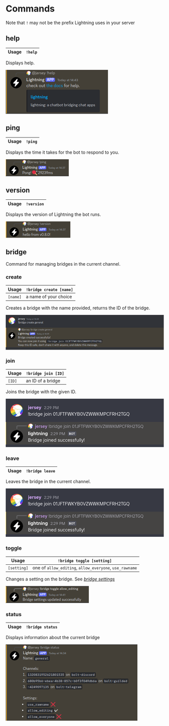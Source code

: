 # Commands

Note that `!` may not be the prefix Lightning uses in your server

## help

| Usage | `!help` |
| ----- | ------- |

Displays help.

![help image](./commands/help.png)

## ping

| Usage | `!ping` |
| ----- | ------- |

Displays the time it takes for the bot to respond to you.

![ping image](./commands/ping.png)

## version

| Usage | `!version` |
| ----- | ---------- |

Displays the version of Lightning the bot runs.

![version image](./commands/version.png)

## bridge

Command for managing bridges in the current channel.

### create

| Usage    | `!bridge create [name]` |
| -------- | ----------------------- |
| `[name]` | a name of your choice   |

Creates a bridge with the name provided, returns the ID of the bridge.

![creating bridge image](./commands/create.png)

### join

| Usage  | `!bridge join [ID]` |
| ------ | ------------------- |
| `[ID]` | an ID of a bridge   |

Joins the bridge with the given ID.

![joining bridge image](./commands/join.png)

### leave

| Usage | `!bridge leave` |
| ----- | --------------- |

Leaves the bridge in the current channel.

![leaving bridge image](./commands/join.png)

### toggle

| Usage       | `!bridge toggle [setting]`                              |
| ----------- | ------------------------------------------------------- |
| `[setting]` | one of `allow_editing`, `allow_everyone`, `use_rawname` |

Changes a setting on the bridge. See [_bridge settings_](settings.md)

![bridge toggle image](./commands/toggle.png)

### status

| Usage | `!bridge status` |
| ----- | ---------------- |

Displays information about the current bridge

![bridge status image](./commands/status.png)

